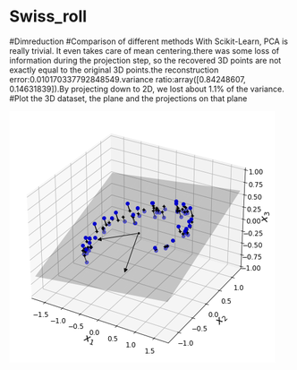 # Swiss_roll
#Dimreduction
#Comparison of different methods
With Scikit-Learn, PCA is really trivial. It even takes care of mean centering.there was some loss of information during the projection step, so the recovered 3D points are not exactly equal to the original 3D points.the reconstruction error:0.010170337792848549.variance ratio:array([0.84248607, 0.14631839]).By projecting down to 2D, we lost about 1.1% of the variance.
#Plot the 3D dataset, the plane and the projections on that plane

![Confusion matrix](/1.png?raw=true "3D")

